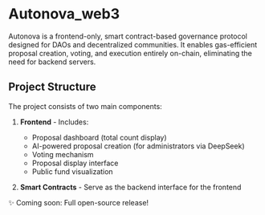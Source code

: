 
# Autonova_web3

Autonova is a frontend-only, smart contract-based governance protocol designed for DAOs and decentralized communities. It enables gas-efficient proposal creation, voting, and execution entirely on-chain, eliminating the need for backend servers.

## Project Structure

The project consists of two main components:

1. **Frontend** - Includes:

   - Proposal dashboard (total count display)
   - AI-powered proposal creation (for administrators via DeepSeek)
   - Voting mechanism
   - Proposal display interface
   - Public fund visualization
2. **Smart Contracts** - Serve as the backend interface for the frontend

✨ Coming soon: Full open-source release!
